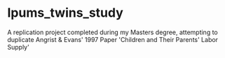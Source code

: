 # Ipums_twins_study
A replication project completed during my Masters degree, attempting to duplicate Angrist &amp; Evans' 1997 Paper 'Children and Their Parents' Labor Supply'

